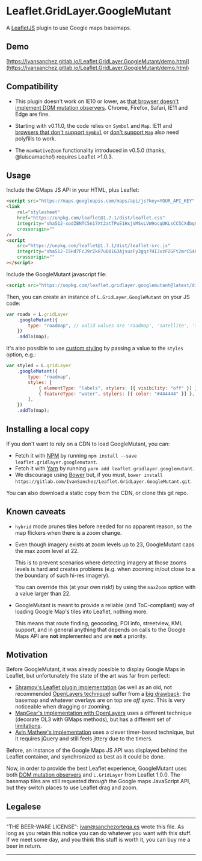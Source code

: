# Leaflet.GridLayer.GoogleMutant

A [LeafletJS](http://leafletjs.com/) plugin to use Google maps basemaps.

## Demo

[https://ivansanchez.gitlab.io/Leaflet.GridLayer.GoogleMutant/demo.html](https://ivansanchez.gitlab.io/Leaflet.GridLayer.GoogleMutant/demo.html)

## Compatibility

-   This plugin doesn't work on IE10 or lower, as [that browser doesn't implement DOM mutation observers](https://caniuse.com/#feat=mutationobserver). Chrome, Firefox, Safari, IE11 and Edge are fine.

-   Starting with v0.11.0, the code relies on `Symbol` and `Map`. IE11 and [browsers that don't support `Symbol`](https://www.caniuse.com/mdn-javascript_builtins_symbol) or [don't support `Map`](https://www.caniuse.com/mdn-javascript_builtins_map) also need polyfills to work.

-   The `maxNativeZoom` functionality introduced in v0.5.0 (thanks, @luiscamacho!) requires Leaflet >1.0.3.

## Usage

Include the GMaps JS API in your HTML, plus Leaflet:

```html
<script src="https://maps.googleapis.com/maps/api/js?key=YOUR_API_KEY" async defer></script>
<link
	rel="stylesheet"
	href="https://unpkg.com/leaflet@1.7.1/dist/leaflet.css"
	integrity="sha512-xodZBNTC5n17Xt2atTPuE1HxjVMSvLVW9ocqUKLsCC5CXdbqCmblAshOMAS6/keqq/sMZMZ19scR4PsZChSR7A=="
	crossorigin=""
/>
<script
	src="https://unpkg.com/leaflet@1.7.1/dist/leaflet-src.js"
	integrity="sha512-I5Hd7FcJ9rZkH7uD01G3AjsuzFy3gqz7HIJvzFZGFt2mrCS4Piw9bYZvCgUE0aiJuiZFYIJIwpbNnDIM6ohTrg=="
	crossorigin=""
></script>
```

Include the GoogleMutant javascript file:

```html
<script src="https://unpkg.com/leaflet.gridlayer.googlemutant@latest/dist/Leaflet.GoogleMutant.js"></script>
```

Then, you can create an instance of `L.GridLayer.GoogleMutant` on your JS code:

```javascript
var roads = L.gridLayer
	.googleMutant({
		type: "roadmap", // valid values are 'roadmap', 'satellite', 'terrain' and 'hybrid'
	})
	.addTo(map);
```

It's also possible to use [custom styling](https://developers.google.com/maps/documentation/javascript/styling)
by passing a value to the `styles` option, e.g.:

```javascript
var styled = L.gridLayer
	.googleMutant({
		type: "roadmap",
		styles: [
			{ elementType: "labels", stylers: [{ visibility: "off" }] },
			{ featureType: "water", stylers: [{ color: "#444444" }] },
		],
	})
	.addTo(map);
```

## Installing a local copy

If you don't want to rely on a CDN to load GoogleMutant, you can:

-   Fetch it with [NPM](https://www.npmjs.com/) by running `npm install --save leaflet.gridlayer.googlemutant`.
-   Fetch it with [Yarn](https://yarnpkg.com/) by running `yarn add leaflet.gridlayer.googlemutant`.
-   We discourage using [Bower](https://bower.io/) but, if you must, `bower install https://gitlab.com/IvanSanchez/Leaflet.GridLayer.GoogleMutant.git`.

You can also download a static copy from the CDN, or clone this git repo.

## Known caveats

-   `hybrid` mode prunes tiles before needed for no apparent reason, so the map flickers when there is a zoom change.

-   Even though imagery exists at zoom levels up to 23, GoogleMutant caps the max zoom level at 22.

    This is to prevent scenarios where detecting imagery at those zooms levels is hard and creates problems (e.g. when zooming in/out close to a the boundary of such hi-res imagery).

    You can override this (at your own risk!) by using the `maxZoom` option with a value larger than 22.

-   GoogleMutant is meant to provide a reliable (and ToC-compliant) way of loading Google Map's tiles into Leaflet, nothing more.

    This means that route finding, geocoding, POI info, streetview, KML support, and in general anything that depends on calls to the Google Maps API are **not** implemented and are **not** a priority.

## Motivation

Before GoogleMutant, it was already possible to display Google Maps in Leaflet, but unfortunately the state of the art was far from perfect:

-   [Shramov's Leaflet plugin implementation](https://github.com/shramov/leaflet-plugins) (as well as an old, not recommended [OpenLayers technique](http://openlayers.org/en/v3.0.0/examples/google-map.html)) suffer from a [big drawback](https://github.com/shramov/leaflet-plugins/issues/111): the basemap and whatever overlays are on top are _off sync_. This is very noticeable when dragging or zooming.
-   [MapGear's implementation with OpenLayers](https://github.com/mapgears/ol3-google-maps) uses a different technique (decorate OL3 with GMaps methods), but has a different set of [limitations](https://github.com/mapgears/ol3-google-maps/blob/master/LIMITATIONS.md).
-   [Avin Mathew's implementation](https://avinmathew.com/leaflet-and-google-maps/) uses a clever timer-based technique, but it requires jQuery and still feels jittery due to the timers.

Before, an instance of the Google Maps JS API was displayed behind the Leaflet container, and synchronized as best as it could be done.

Now, in order to provide the best Leaflet experience, GoogleMutant uses both [DOM mutation observers](https://developer.mozilla.org/en-US/docs/Web/API/MutationObserver) and `L.GridLayer` from Leaflet 1.0.0. The basemap tiles are still requested _through_ the Google maps JavaScript API, but they switch places to use Leaflet drag and zoom.

## Legalese

---

"THE BEER-WARE LICENSE":
<ivan@sanchezortega.es> wrote this file. As long as you retain this notice you
can do whatever you want with this stuff. If we meet some day, and you think
this stuff is worth it, you can buy me a beer in return.

---
